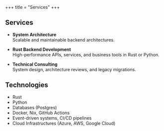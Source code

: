 +++
title = "Services"
+++

## Services

- **System Architecture**  
  Scalable and maintainable backend architectures.

- **Rust Backend Development**  
  High-performance APIs, services, and business tools in Rust or Python.

- **Technical Consulting**  
  System design, architecture reviews, and legacy migrations.

## Technologies

- Rust
- Python
- Databases (Postgres)
- Docker, Nix, GitHub Actions
- Event-driven systems, CI/CD pipelines
- Cloud Infrastructures (Azure, AWS, Google Cloud)
